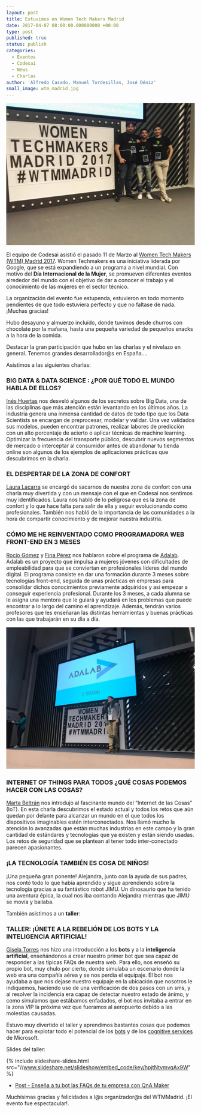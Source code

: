 ```yaml
---
layout: post
title: Estuvimos en Women Tech Makers Madrid
date: 2017-04-07 08:00:00.000000000 +00:00
type: post
published: true
status: publish
categories:
  - Eventos
  - Codesai
  - News
  - Charlas
author: 'Alfredo Casado, Manuel Tordesillas, José Déniz'
small_image: wtm_madrid.jpg
---
```


<img src="/assets/small_codesai_en_wtm.jpg" alt="miembros de Codesai en WTMMadrid">

El equipo de Codesai asistió el pasado 11 de Marzo al [Women Tech Makers (WTM) Madrid 2017](http://wtm.gdgmadrid.es/). Women Techmakers es una iniciativa liderada por Google, que se está expandiendo a un programa a nivel mundial. Con motivo del **Día Internacional de la Mujer**, se promueven diferentes eventos alrededor del mundo con el objetivo de dar a conocer el trabajo y el conocimiento de las mujeres en el sector técnico.

La organización del evento fue estupenda, estuvieron en todo momento pendientes de que todo estuviera perfecto y que no faltase de nada. ¡Muchas gracias!

Hubo desayuno y almuerzo incluído, donde tuvimos desde churros con chocolate por la mañana, hasta una pequeña variedad de pequeños snacks a la hora de la comida.

Destacar la gran participación que hubo en las charlas y el nivelazo en general. Tenemos grandes desarrollador@s en España....

Asistimos a las siguientes charlas:

### BIG DATA & DATA SCIENCE : ¿POR QUÉ TODO EL MUNDO HABLA DE ELLOS?
[Inés Huertas](https://twitter.com/quierodata) nos desveló algunos de los secretos sobre Big Data, una de las disciplinas que más atención están levantando en los últimos años. La industria genera una inmensa cantidad de datos de todo tipo que los Data Scientists se encargan de preprocesar, modelar y validar. Una vez validados sus modelos, pueden encontrar patrones, realizar labores de predicción con un alto porcentaje de acierto o aplicar técnicas de machine learning. Optimizar la frecuencia del transporte público, descubrir nuevos segmentos de mercado o interceptar al consumidor antes de abandonar tu tienda online son algunos de los ejemplos de aplicaciones prácticas que descubrimos en la charla.

### EL DESPERTAR DE LA ZONA DE CONFORT
[Laura Lacarra](https://twitter.com/LauraLacarra)  se encargó de sacarnos de nuestra zona de confort con una charla muy divertida y con un mensaje con el que en Codesai nos sentimos muy identificados. Laura nos habló de lo peligrosa que es la zona de confort y lo que hace falta para salir de ella y seguir evolucionando como profesionales. También nos habló de la importancia de las comunidades a la hora de compartir conocimiento y de mejorar nuestra industria.

### CÓMO ME HE REINVENTADO COMO PROGRAMADORA WEB FRONT-END EN 3 MESES
[Rocío Gómez](https://twitter.com/txutxina91) y [Fina Pérez](https://twitter.com/finuka) nos hablaron sobre el programa de [Adalab](http://adalab.es/). Adalab es un proyecto que impulsa a mujeres jóvenes con dificultades de empleabilidad para que se conviertan en profesionales líderes del mundo digital. El programa consiste en dar una formación durante 3 meses sobre tecnologías front-end, seguida de unas prácticas en empresas para consolidar dichos conocimientos previamente adquiridos y así empezar a conseguir experiencia profesional. Durante los 3 meses, a cada alumna se le asigna una mentora que le guiará y ayudará en los problemas que puede encontrar a lo largo del camino el aprendizaje. Además, tendrán varios profesores que les enseñaran las distintas herramientas y buenas prácticas con las que trabajarán en su día a día.

<img src="/assets/rocio-adalab.jpg" alt="miembros de Codesai en WTMMadrid">

### INTERNET OF THINGS PARA TODOS ¿QUÉ COSAS PODEMOS HACER CON LAS COSAS?
[Marta Beltrán](https://twitter.com/experiencia_T) nos introdujo al fascinante mundo del “Internet de las Cosas” (IoT). En esta charla descubrimos el estado actual y todos los retos que aún quedan por delante para alcanzar un mundo en el que todos los dispositivos imaginables estén interconectados. Nos llamó mucho la atención lo avanzadas que están muchas industrias en este campo y la gran cantidad de estándares y tecnologías que ya existen y están siendo usadas. Los retos de seguridad que se plantean al tener todo inter-conectado parecen apasionantes.

### ¡LA TECNOLOGÍA TAMBIÉN ES COSA DE NIÑOS!
¡Una pequeña gran ponente! Alejandra, junto con la ayuda de sus padres, nos contó todo lo que había aprendido y sigue aprendiendo sobre la tecnología gracias a su fantástico robot JIMU. Un dinosaurio que ha tenido una aventura épica, la cual nos iba contando Alejandra mientras que JIMU se movía y bailaba.


También asistimos a un **taller**:

### TALLER: ¡ÚNETE A LA REBELIÓN DE LOS BOTS Y LA INTELIGENCIA ARTIFICIAL!
[Gisela Torres](https://twitter.com/0GiS0) nos hizo una introducción a los **bots** y a la **inteligencia artificial**, enseñándonos a crear nuestro primer bot que sea capaz de responder a las típicas FAQs de nuestra web. Para ello, nos enseñó su propio bot, muy chulo por cierto, donde simulaba un escenario donde la web era una compañía aérea y se nos perdía el equipaje. El bot nos ayudaba a que nos dejase nuestro equipaje en la ubicación que nosotros le indiquemos, haciendo uso de una verificación de dos pasos con un sms, y al resolver la incidencia era capaz de detectar nuestro estado de ánimo, y como simulamos que estábamos enfadados, el bot nos invitaba a entrar en la zona VIP la próxima vez que fueramos al aeropuerto debido a las molestias causadas.

Estuvo muy divertido el taller y aprendimos bastantes cosas que podemos hacer para explotar todo el potencial de los [bots](https://dev.botframework.com/) y de los [cognitive services](https://www.microsoft.com/cognitive-services/en-us/qnamaker) de Microsoft.

Slides del taller:

{% include slideshare-slides.html src="//www.slideshare.net/slideshow/embed_code/key/hpjtNtvmvqAx9W" %}

- [Post - Enseña a tu bot las FAQs de tu empresa con QnA Maker](https://www.returngis.net/2017/01/ensena-a-tu-bot-las-faqs-de-tu-empresa-con-qna-maker/)


Muchísimas gracias y felicidades a l@s organizador@s del WTMMadrid. ¡El evento fue espectacular!.